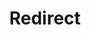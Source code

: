 ﻿---
layout: src/layouts/Redirect.astro
title: Redirect
redirect: https://octopus.com/docs/deployments/certificates/wildfly-certificate-import
pubDate:  2023-01-01
navSearch: false
navSitemap: false
navMenu: false
---
